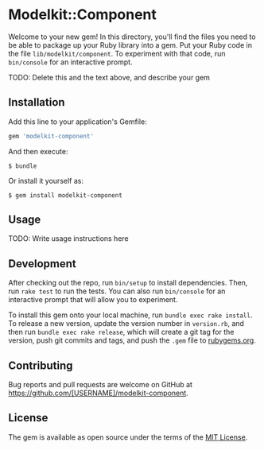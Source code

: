 # Modelkit::Component

Welcome to your new gem! In this directory, you'll find the files you need to be able to package up your Ruby library into a gem. Put your Ruby code in the file `lib/modelkit/component`. To experiment with that code, run `bin/console` for an interactive prompt.

TODO: Delete this and the text above, and describe your gem

## Installation

Add this line to your application's Gemfile:

```ruby
gem 'modelkit-component'
```

And then execute:

    $ bundle

Or install it yourself as:

    $ gem install modelkit-component

## Usage

TODO: Write usage instructions here

## Development

After checking out the repo, run `bin/setup` to install dependencies. Then, run `rake test` to run the tests. You can also run `bin/console` for an interactive prompt that will allow you to experiment.

To install this gem onto your local machine, run `bundle exec rake install`. To release a new version, update the version number in `version.rb`, and then run `bundle exec rake release`, which will create a git tag for the version, push git commits and tags, and push the `.gem` file to [rubygems.org](https://rubygems.org).

## Contributing

Bug reports and pull requests are welcome on GitHub at https://github.com/[USERNAME]/modelkit-component.


## License

The gem is available as open source under the terms of the [MIT License](http://opensource.org/licenses/MIT).

